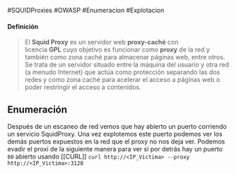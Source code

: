 #SQUIDProxies #OWASP #Enumeracion #Explotacion 

#### Definición
>El **Squid Proxy** es un servidor web **proxy-caché** con licencia **GPL** cuyo objetivo es funcionar como **proxy** de la red y también como zona caché para almacenar páginas web, entre otros. Se trata de un servidor situado entre la máquina del usuario y otra red (a menudo Internet) que actúa como protección separando las dos redes y como zona caché para acelerar el acceso a páginas web o poder restringir el acceso a contenidos.

## Enumeración

Después de un escaneo de red vemos que hay abierto un puerto corriendo un servicio SquidProxy. Una vez explotemos este puerto podemos ver los demás puertos expuestos en la red que el proxy no nos deja ver.
Podemos evadir el proxi de la siguiente manera para ver si por detrás hay un puerto `80` abierto usando [[CURL]]
`curl http://<IP_Victima> --proxy http://<IP_Victima>:3128`